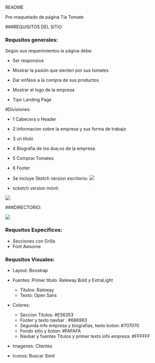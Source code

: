 README	

Pre-maquetado de página Tía Tomate

###REQUISITOS DEL SITIO

### Requsitos generales:

Según sus requerimientos la página debe:

- Ser responsiva
- Mostrar la pasión que sienten por sus tomates
- Dar enfásis a la compra de sus productos
- Mostrar el logo de la empresa

- Tipo Landing Page

#Divisiones:

- 1 Cabecera o Header
- 2 Informacion sobre la empresa y sus forma de trabajo
- 3 un titulo
- 4 Biografia de los due;os de la empresa
- 5 Comprar Tomates
- 6 Footer

- Se incluye Sketch version escritorio: 
![](https://preview.ibb.co/noo1AT/IMG_4177.jpg)

- scketch version móvil:


![](https://preview.ibb.co/bu4zVT/IMG_4176.jpg)

###DIRECTORIO:

![](https://image.ibb.co/nn3XKo/Captura_de_pantalla_2018_06_27_a_las_6_00_10_p_m.png)

### Requsitos Especificos:

- Secciones con Grilla
- Font Awsome


### Requsitos Visuales:

- Layout: Boostrap
- Fuentes: 
	Primer titulo: Raleway Bold y ExtraLight 
	- Titulos: Raleway 
	- Texto: Open Sans

- Colores:

	- Seccion Titulos: #E56353
	- Footer y texto navbar : #686963
	- Segunda info empresa y biografias, texto boton: #707070
	- Fondo sitio y boton: #FAFAFA
	- Navbar y fuentes Titulos y primer texto info empresa: #FFFFFF

- Imagenes: Clientes	
- Iconos: Buscar Simil

